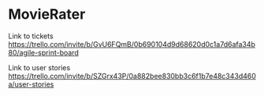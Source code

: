 # MovieRater

Link to tickets https://trello.com/invite/b/GvU6FQmB/0b690104d9d68620d0c1a7d6afa34b80/agile-sprint-board

Link to user stories https://trello.com/invite/b/SZGrx43P/0a882bee830bb3c6f1b7e48c343d460a/user-stories
